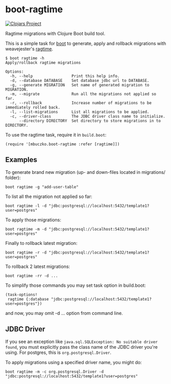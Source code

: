 # boot-ragtime

[![Clojars Project](http://clojars.org/mbuczko/boot-ragtime/latest-version.svg)](http://clojars.org/mbuczko/boot-ragtime)

Ragtime migrations with Clojure Boot build tool.

This is a simple task for [boot](https://github.com/boot-clj/boot) to generate, apply and rollback migrations with weavejester's [ragtime](https://github.com/weavejester/ragtime).

    $ boot ragtime -h
    Apply/rollback ragtime migrations

    Options:
      -h, --help                 Print this help info.
      -d, --database DATABASE    Set database jdbc url to DATABASE.
      -g, --generate MIGRATION   Set name of generated migration to MIGRATION.
      -m, --migrate              Run all the migrations not applied so far.
      -r, --rollback             Increase number of migrations to be immediately rolled back.
      -l, --list-migrations      List all migrations to be applied.
      -c, --driver-class         The JDBC driver class name to initialize.
          --directory DIRECTORY  Set directory to store migrations in to DIRECTORY.

To use the ragtime task, require it in `build.boot`:

    (require '[mbuczko.boot-ragtime :refer [ragtime]])

## Examples

To generate brand new migration (up- and down-files located in migrations/ folder):

    boot ragtime -g "add-user-table"
    
To list all the migration not applied so far:

    boot ragtime -l -d "jdbc:postgresql://localhost:5432/template1?user=postgres"
    
To apply those migrations:

    boot ragtime -m -d "jdbc:postgresql://localhost:5432/template1?user=postgres"

Finally to rollback latest migration:

    boot ragtime -r -d "jdbc:postgresql://localhost:5432/template1?user=postgres"
    
To rollback 2 latest migrations:

    boot ragtime -rr -d ...
    
To simplify those commands you may set task option in build.boot:

    (task-options!
     ragtime {:database "jdbc:postgresql://localhost:5432/template1?user=postgres"})
   
and now, you may omit -d ... option from command line.

## JDBC Driver

If you see an exception like `java.sql.SQLException: No suitable driver found`,
you must explicitly pass the class name of the JDBC driver you're using.  For
postgres, this is `org.postgresql.Driver`.

To apply migrations using a specified driver name, you might do:

    boot ragtime -m -c org.postgresql.Driver -d "jdbc:postgresql://localhost:5432/template1?user=postgres"
